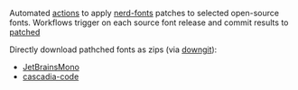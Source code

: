 Automated [actions](../../actions) to apply [nerd-fonts](https://github.com/ryanoasis/nerd-fonts) patches to selected open-source fonts. 
Workflows trigger on each source font release and commit results to [patched](patched) 

Directly download pathched fonts as zips (via  [downgit](https://github.com//MinhasKamal/DownGit)):
- [JetBrainsMono](https://downgit.github.io/#/home?url=https://github.com/xko/nerd-fonts-autopatcher/tree/master/patched/JetBrains/JetBrainsMono)
- [cascadia-code](https://downgit.github.io/#/home?url=https://github.com/xko/nerd-fonts-autopatcher/tree/master/patched/microsoft/cascadia-code)
